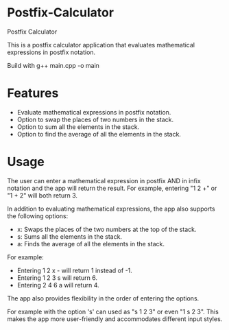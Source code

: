 # Postfix-Calculator

Postfix Calculator

This is a postfix calculator application that evaluates mathematical expressions in postfix notation.

Build with g++ main.cpp -o main

# Features

- Evaluate mathematical expressions in postfix notation.
- Option to swap the places of two numbers in the stack.
- Option to sum all the elements in the stack.
- Option to find the average of all the elements in the stack.

# Usage

The user can enter a mathematical expression in postfix AND in infix notation and the app will return the result. For example, entering "1 2 +" or "1 + 2" will both return 3.

In addition to evaluating mathematical expressions, the app also supports the following options:

- x: Swaps the places of the two numbers at the top of the stack.
- s: Sums all the elements in the stack.
- a: Finds the average of all the elements in the stack.

For example:
- Entering 1 2 x - will return 1 instead of -1.
- Entering 1 2 3 s will return 6.
- Entering 2 4 6 a will return 4.

The app also provides flexibility in the order of entering the options.

For example with the option 's' can used as "s 1 2 3" or even "1 s 2 3".
This makes the app more user-friendly and accommodates different input styles.
